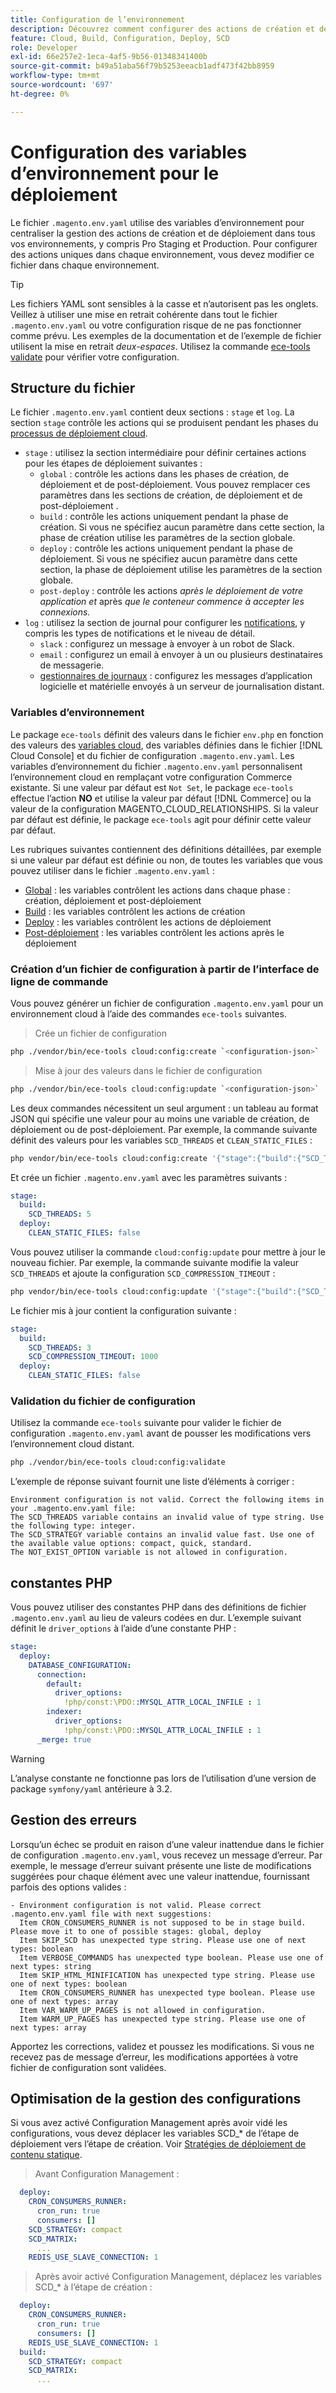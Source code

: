 ```yaml
---
title: Configuration de l’environnement
description: Découvrez comment configurer des actions de création et de déploiement sur toutes les Commerce dans les environnements d’infrastructure cloud, y compris Pro Staging et Production, à l’aide de variables d’environnement.
feature: Cloud, Build, Configuration, Deploy, SCD
role: Developer
exl-id: 66e257e2-1eca-4af5-9b56-01348341400b
source-git-commit: b49a51aba56f79b5253eeacb1adf473f42bb8959
workflow-type: tm+mt
source-wordcount: '697'
ht-degree: 0%

---
```


# Configuration des variables d’environnement pour le déploiement

Le fichier `.magento.env.yaml` utilise des variables d’environnement pour centraliser la gestion des actions de création et de déploiement dans tous vos environnements, y compris Pro Staging et Production. Pour configurer des actions uniques dans chaque environnement, vous devez modifier ce fichier dans chaque environnement.

>[!TIP]
>
>Les fichiers YAML sont sensibles à la casse et n’autorisent pas les onglets. Veillez à utiliser une mise en retrait cohérente dans tout le fichier `.magento.env.yaml` ou votre configuration risque de ne pas fonctionner comme prévu. Les exemples de la documentation et de l’exemple de fichier utilisent la mise en retrait _deux-espaces_. Utilisez la commande [ece-tools validate](#validate-configuration-file) pour vérifier votre configuration.

## Structure du fichier

Le fichier `.magento.env.yaml` contient deux sections : `stage` et `log`. La section `stage` contrôle les actions qui se produisent pendant les phases du [processus de déploiement cloud](../deploy/process.md).

- `stage` : utilisez la section intermédiaire pour définir certaines actions pour les étapes de déploiement suivantes :
   - `global` : contrôle les actions dans les phases de création, de déploiement et de post-déploiement. Vous pouvez remplacer ces paramètres dans les sections de création, de déploiement et de post-déploiement .
   - `build` : contrôle les actions uniquement pendant la phase de création. Si vous ne spécifiez aucun paramètre dans cette section, la phase de création utilise les paramètres de la section globale.
   - `deploy` : contrôle les actions uniquement pendant la phase de déploiement. Si vous ne spécifiez aucun paramètre dans cette section, la phase de déploiement utilise les paramètres de la section globale.
   - `post-deploy` : contrôle les actions _après le déploiement de votre application et_ après _que le conteneur commence à accepter les connexions._
- `log` : utilisez la section de journal pour configurer les [notifications](set-up-notifications.md), y compris les types de notifications et le niveau de détail.
   - `slack` : configurez un message à envoyer à un robot de Slack.
   - `email` : configurez un email à envoyer à un ou plusieurs destinataires de messagerie.
   - [gestionnaires de journaux](log-handlers.md) : configurez les messages d’application logicielle et matérielle envoyés à un serveur de journalisation distant.

### Variables d’environnement

Le package `ece-tools` définit des valeurs dans le fichier `env.php` en fonction des valeurs des [variables cloud](variables-cloud.md), des variables définies dans le fichier [!DNL Cloud Console] et du fichier de configuration `.magento.env.yaml`. Les variables d’environnement du fichier `.magento.env.yaml` personnalisent l’environnement cloud en remplaçant votre configuration Commerce existante. Si une valeur par défaut est `Not Set`, le package `ece-tools` effectue l’action **NO** et utilise la valeur par défaut [!DNL Commerce] ou la valeur de la configuration MAGENTO_CLOUD_RELATIONSHIPS. Si la valeur par défaut est définie, le package `ece-tools` agit pour définir cette valeur par défaut.

Les rubriques suivantes contiennent des définitions détaillées, par exemple si une valeur par défaut est définie ou non, de toutes les variables que vous pouvez utiliser dans le fichier `.magento.env.yaml` :

- [Global](variables-global.md) : les variables contrôlent les actions dans chaque phase : création, déploiement et post-déploiement
- [Build](variables-build.md) : les variables contrôlent les actions de création
- [Deploy](variables-deploy.md) : les variables contrôlent les actions de déploiement
- [Post-déploiement](variables-post-deploy.md) : les variables contrôlent les actions après le déploiement

### Création d’un fichier de configuration à partir de l’interface de ligne de commande

Vous pouvez générer un fichier de configuration `.magento.env.yaml` pour un environnement cloud à l’aide des commandes `ece-tools` suivantes.

>Crée un fichier de configuration

```bash
php ./vendor/bin/ece-tools cloud:config:create `<configuration-json>`
```

>Mise à jour des valeurs dans le fichier de configuration

```bash
php ./vendor/bin/ece-tools cloud:config:update `<configuration-json>`
```

Les deux commandes nécessitent un seul argument : un tableau au format JSON qui spécifie une valeur pour au moins une variable de création, de déploiement ou de post-déploiement. Par exemple, la commande suivante définit des valeurs pour les variables `SCD_THREADS` et `CLEAN_STATIC_FILES` :

```bash
php vendor/bin/ece-tools cloud:config:create '{"stage":{"build":{"SCD_THREADS":5}, "deploy":{"CLEAN_STATIC_FILES":false}}}'
```

Et crée un fichier `.magento.env.yaml` avec les paramètres suivants :

```yaml
stage:
  build:
    SCD_THREADS: 5
  deploy:
    CLEAN_STATIC_FILES: false
```

Vous pouvez utiliser la commande `cloud:config:update` pour mettre à jour le nouveau fichier. Par exemple, la commande suivante modifie la valeur `SCD_THREADS` et ajoute la configuration `SCD_COMPRESSION_TIMEOUT` :

```bash
php vendor/bin/ece-tools cloud:config:update '{"stage":{"build":{"SCD_THREADS":3, "SCD_COMPRESSION_TIMEOUT":1000}}}'
```

Le fichier mis à jour contient la configuration suivante :

```yaml
stage:
  build:
    SCD_THREADS: 3
    SCD_COMPRESSION_TIMEOUT: 1000
  deploy:
    CLEAN_STATIC_FILES: false
```

### Validation du fichier de configuration

Utilisez la commande `ece-tools` suivante pour valider le fichier de configuration `.magento.env.yaml` avant de pousser les modifications vers l’environnement cloud distant.

```bash
php ./vendor/bin/ece-tools cloud:config:validate
```

L’exemple de réponse suivant fournit une liste d’éléments à corriger :

```
Environment configuration is not valid. Correct the following items in your .magento.env.yaml file:
The SCD_THREADS variable contains an invalid value of type string. Use the following type: integer.
The SCD_STRATEGY variable contains an invalid value fast. Use one of the available value options: compact, quick, standard.
The NOT_EXIST_OPTION variable is not allowed in configuration.
```

## constantes PHP

Vous pouvez utiliser des constantes PHP dans des définitions de fichier `.magento.env.yaml` au lieu de valeurs codées en dur. L’exemple suivant définit le `driver_options` à l’aide d’une constante PHP :

```yaml
stage:
  deploy:
    DATABASE_CONFIGURATION:
      connection:
        default:
          driver_options:
            !php/const:\PDO::MYSQL_ATTR_LOCAL_INFILE : 1
        indexer:
          driver_options:
            !php/const:\PDO::MYSQL_ATTR_LOCAL_INFILE : 1
      _merge: true
```

>[!WARNING]
>
>L’analyse constante ne fonctionne pas lors de l’utilisation d’une version de package `symfony/yaml` antérieure à 3.2.

## Gestion des erreurs

Lorsqu’un échec se produit en raison d’une valeur inattendue dans le fichier de configuration `.magento.env.yaml`, vous recevez un message d’erreur. Par exemple, le message d’erreur suivant présente une liste de modifications suggérées pour chaque élément avec une valeur inattendue, fournissant parfois des options valides :

```
- Environment configuration is not valid. Please correct .magento.env.yaml file with next suggestions:
  Item CRON_CONSUMERS_RUNNER is not supposed to be in stage build. Please move it to one of possible stages: global, deploy
  Item SKIP_SCD has unexpected type string. Please use one of next types: boolean
  Item VERBOSE_COMMANDS has unexpected type boolean. Please use one of next types: string
  Item SKIP_HTML_MINIFICATION has unexpected type string. Please use one of next types: boolean
  Item CRON_CONSUMERS_RUNNER has unexpected type boolean. Please use one of next types: array
  Item VAR_WARM_UP_PAGES is not allowed in configuration.
  Item WARM_UP_PAGES has unexpected type string. Please use one of next types: array
```

Apportez les corrections, validez et poussez les modifications. Si vous ne recevez pas de message d’erreur, les modifications apportées à votre fichier de configuration sont validées.

## Optimisation de la gestion des configurations

Si vous avez activé Configuration Management après avoir vidé les configurations, vous devez déplacer les variables SCD_* de l’étape de déploiement vers l’étape de création. Voir [Stratégies de déploiement de contenu statique](../deploy/static-content.md).

>Avant Configuration Management :

```yaml
  deploy:
    CRON_CONSUMERS_RUNNER:
      cron_run: true
      consumers: []
    SCD_STRATEGY: compact
    SCD_MATRIX:
      ...
    REDIS_USE_SLAVE_CONNECTION: 1
```

>Après avoir activé Configuration Management, déplacez les variables SCD_* à l’étape de création :

```yaml
  deploy:
    CRON_CONSUMERS_RUNNER:
      cron_run: true
      consumers: []
    REDIS_USE_SLAVE_CONNECTION: 1
  build:
    SCD_STRATEGY: compact
    SCD_MATRIX:
      ...
```

